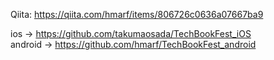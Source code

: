 Qiita: https://qiita.com/hmarf/items/806726c0636a07667ba9

ios -> https://github.com/takumaosada/TechBookFest_iOS  
android -> https://github.com/hmarf/TechBookFest_android
